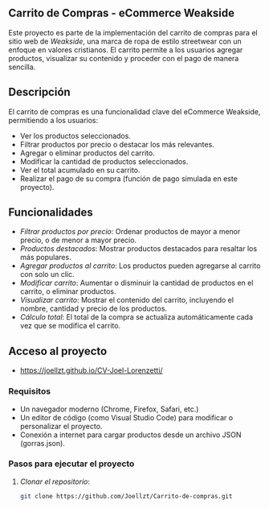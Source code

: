 ## Carrito de Compras - eCommerce Weakside

Este proyecto es parte de la implementación del carrito de compras para el sitio web de *Weakside*, una marca de ropa de estilo streetwear con un enfoque en valores cristianos. El carrito permite a los usuarios agregar productos, visualizar su contenido y proceder con el pago de manera sencilla.

## Descripción

El carrito de compras es una funcionalidad clave del eCommerce Weakside, permitiendo a los usuarios:

- Ver los productos seleccionados.
- Filtrar productos por precio o destacar los más relevantes.
- Agregar o eliminar productos del carrito.
- Modificar la cantidad de productos seleccionados.
- Ver el total acumulado en su carrito.
- Realizar el pago de su compra (función de pago simulada en este proyecto).

## Funcionalidades

- *Filtrar productos por precio*: Ordenar productos de mayor a menor precio, o de menor a mayor precio.
- *Productos destacados*: Mostrar productos destacados para resaltar los más populares.
- *Agregar productos al carrito*: Los productos pueden agregarse al carrito con solo un clic.
- *Modificar carrito*: Aumentar o disminuir la cantidad de productos en el carrito, o eliminar productos.
- *Visualizar carrito*: Mostrar el contenido del carrito, incluyendo el nombre, cantidad y precio de los productos.
- *Cálculo total*: El total de la compra se actualiza automáticamente cada vez que se modifica el carrito.

## Acceso al proyecto 

- https://joellzt.github.io/CV-Joel-Lorenzetti/

### Requisitos

- Un navegador moderno (Chrome, Firefox, Safari, etc.)
- Un editor de código (como Visual Studio Code) para modificar o personalizar el proyecto.
- Conexión a internet para cargar productos desde un archivo JSON (gorras.json).

### Pasos para ejecutar el proyecto

1. *Clonar el repositorio*:

   ```bash
   git clone https://github.com/Joellzt/Carrito-de-compras.git

